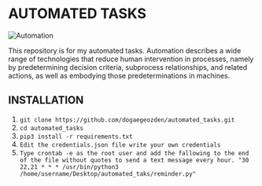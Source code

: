 # AUTOMATED TASKS

![Automation](https://images.unsplash.com/photo-1495055154266-57bbdeada43e?ixlib=rb-4.0.3&ixid=MnwxMjA3fDB8MHxwaG90by1wYWdlfHx8fGVufDB8fHx8&auto=format&fit=crop&w=870&q=80)

This repository is for my automated tasks. Automation describes a wide range of technologies that reduce human intervention in processes, namely by predetermining decision criteria, subprocess relationships, and related actions, as well as embodying those predeterminations in machines.

## INSTALLATION
1) ```git clone https://github.com/dogaegeozden/automated_tasks.git```
2) ```cd automated_tasks```
3) ```pip3 install -r requirements.txt```
4) ```Edit the credentials.json file write your own credentials```
5) ```Type crontab -e as the root user and add the fallowing to the end of the file without quotes to send a text message every hour. "30 22,21 * * * /usr/bin/python3 /home/username/Desktop/automated_taks/reminder.py"```
